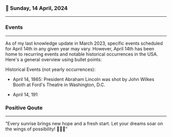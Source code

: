 ### 📅 Sunday, 14 April, 2024
------
### Events
------
As of my last knowledge update in March 2023, specific events scheduled for April 14th in any given year may vary. However, April 14th has been home to recurring events and notable historical occurrences in the USA. Here's a general overview using bullet points:

Historical Events (not yearly occurrences):
- April 14, 1865: President Abraham Lincoln was shot by John Wilkes Booth at Ford's Theatre in Washington, D.C.

- April 14, 191
### Positive Qoute
------
"Every sunrise brings new hope and a fresh start. Let your dreams soar on the wings of possibility! 🌅✨😊"
